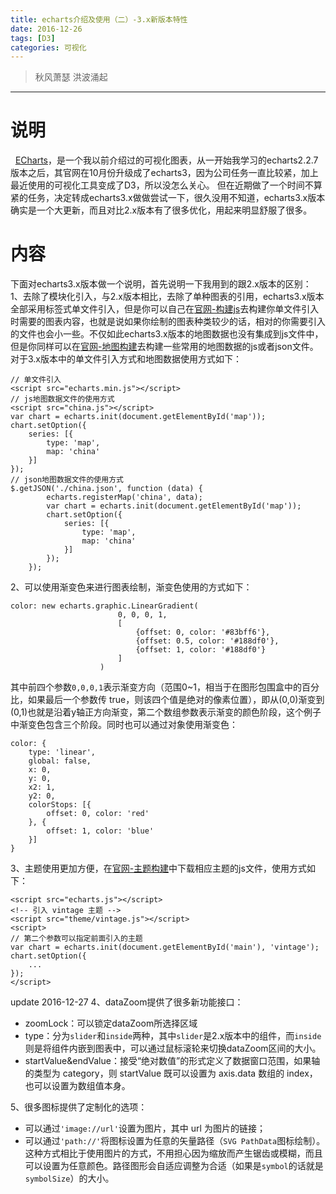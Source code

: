 ```yaml
---
title: echarts介绍及使用（二）-3.x新版本特性
date: 2016-12-26
tags: [D3]
categories: 可视化
---
```

> 秋风萧瑟 洪波涌起

***
# 说明
&nbsp;&nbsp;[ECharts](https://github.com/ecomfe/echarts)，是一个我以前介绍过的可视化图表，从一开始我学习的echarts2.2.7版本之后，其官网在10月份升级成了echarts3，因为公司任务一直比较紧，加上最近使用的可视化工具变成了D3，所以没怎么关心。
但在近期做了一个时间不算紧的任务，决定转成echarts3.x做做尝试一下，很久没用不知道，echarts3.x版本确实是一个大更新，而且对比2.x版本有了很多优化，用起来明显舒服了很多。
# 内容
下面对echarts3.x版本做一个说明，首先说明一下我用到的跟2.x版本的区别：
1、去除了模块化引入，与2.x版本相比，去除了单种图表的引用，echarts3.x版本全部采用标签式单文件引入，但是你可以自己在[官网-构建js](http://echarts.baidu.com/builder.html)去构建你单文件引入时需要的图表内容，也就是说如果你绘制的图表种类较少的话，相对的你需要引入的文件也会小一些。不仅如此echarts3.x版本的地图数据也没有集成到js文件中，但是你同样可以在[官网-地图构建](http://ecomfe.github.io/echarts-map-tool/)去构建一些常用的地图数据的js或者json文件。
对于3.x版本中的单文件引入方式和地图数据使用方式如下：
```
// 单文件引入
<script src="echarts.min.js"></script>
// js地图数据文件的使用方式
<script src="china.js"></script>
var chart = echarts.init(document.getElementById('map'));
chart.setOption({
    series: [{
        type: 'map',
        map: 'china'
    }]
});
// json地图数据文件的使用方式
$.getJSON('./china.json', function (data) {
        echarts.registerMap('china', data);
        var chart = echarts.init(document.getElementById('map'));
        chart.setOption({
            series: [{
                type: 'map',
                map: 'china'
            }]
        });
    });
```
2、可以使用渐变色来进行图表绘制，渐变色使用的方式如下：
```
color: new echarts.graphic.LinearGradient(
                        0, 0, 0, 1,
                        [
                            {offset: 0, color: '#83bff6'},
                            {offset: 0.5, color: '#188df0'},
                            {offset: 1, color: '#188df0'}
                        ]
                    )
```
其中前四个参数`0,0,0,1`表示渐变方向（范围0~1，相当于在图形包围盒中的百分比，如果最后一个参数传 true，则该四个值是绝对的像素位置），即从(0,0)渐变到(0,1)也就是沿着y轴正方向渐变，第二个数组参数表示渐变的颜色阶段，这个例子中渐变色包含三个阶段。同时也可以通过对象使用渐变色：
```
color: {
    type: 'linear',
    global: false,
    x: 0,
    y: 0,
    x2: 1,
    y2: 0,
    colorStops: [{
        offset: 0, color: 'red'
    }, {
        offset: 1, color: 'blue'
    }]
}
```
3、主题使用更加方便，在[官网-主题构建](http://echarts.baidu.com/download-theme.html)中下载相应主题的js文件，使用方式如下：
```
<script src="echarts.js"></script>
<!-- 引入 vintage 主题 -->
<script src="theme/vintage.js"></script>
<script>
// 第二个参数可以指定前面引入的主题
var chart = echarts.init(document.getElementById('main'), 'vintage');
chart.setOption({
    ...
});
</script>
```

update 2016-12-27
4、dataZoom提供了很多新功能接口：
- zoomLock：可以锁定dataZoom所选择区域
- type：分为`slider`和`inside`两种，其中`slider`是2.x版本中的组件，而`inside`则是将组件内嵌到图表中，可以通过鼠标滚轮来切换dataZoom区间的大小。
- startValue&endValue：接受“绝对数值”的形式定义了数据窗口范围，如果轴的类型为 category，则 startValue 既可以设置为 axis.data 数组的 index，也可以设置为数组值本身。

5、很多图标提供了定制化的选项：
- 可以通过`'image://url'`设置为图片，其中 url 为图片的链接；
- 可以通过`'path://'`将图标设置为任意的矢量路径（`SVG PathData`图标绘制）。这种方式相比于使用图片的方式，不用担心因为缩放而产生锯齿或模糊，而且可以设置为任意颜色。路径图形会自适应调整为合适（如果是`symbol`的话就是`symbolSize`）的大小。